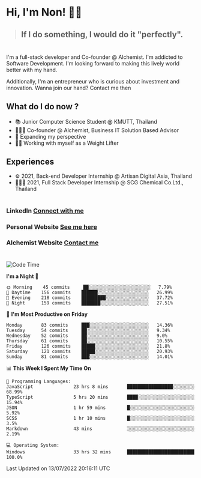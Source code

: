 # Hi, I'm Non! 🖐🏻

> ## If I do something, I would do it "perfectly".

#

I'm a full-stack developer and Co-founder @ Alchemist. I'm addicted to Software Development. I'm looking forward to making this lively world better with my hand.

Additionally, I'm an entrepreneur who is curious about investment and innovation. Wanna join our hand? Contact me then

## What do I do now ?

- 📚 Junior Computer Science Student @ KMUTT, Thailand
- 🧑🏻‍💻 Co-founder @ Alchemist, Business IT Solution Based Advisor
- 🌈 Expanding my perspective
- 🏋🏻 Working with myself as a Weight Lifter

## Experiences

- ⚙️ 2021, Back-end Developer Internship @ Artisan Digital Asia, Thailand
- 🧑🏻‍💻 2021, Full Stack Developer Internship @ SCG Chemical Co.Ltd., Thailand

#

### LinkedIn [Connect with me](https://www.linkedin.com/in/non-nontra/)

### Personal Website [See me here](https://nonnontra.com/)

### Alchemist Website [Contact me](https://alchemist-softwarehouse.co/)

#

<!--START_SECTION:waka-->
![Code Time](http://img.shields.io/badge/Code%20Time-1%2C893%20hrs%2042%20mins-blue)

**I'm a Night 🦉** 

```text
🌞 Morning    45 commits     ██░░░░░░░░░░░░░░░░░░░░░░░   7.79% 
🌆 Daytime    156 commits    ██████░░░░░░░░░░░░░░░░░░░   26.99% 
🌃 Evening    218 commits    █████████░░░░░░░░░░░░░░░░   37.72% 
🌙 Night      159 commits    ███████░░░░░░░░░░░░░░░░░░   27.51%

```
📅 **I'm Most Productive on Friday** 

```text
Monday       83 commits     ███░░░░░░░░░░░░░░░░░░░░░░   14.36% 
Tuesday      54 commits     ██░░░░░░░░░░░░░░░░░░░░░░░   9.34% 
Wednesday    52 commits     ██░░░░░░░░░░░░░░░░░░░░░░░   9.0% 
Thursday     61 commits     ██░░░░░░░░░░░░░░░░░░░░░░░   10.55% 
Friday       126 commits    █████░░░░░░░░░░░░░░░░░░░░   21.8% 
Saturday     121 commits    █████░░░░░░░░░░░░░░░░░░░░   20.93% 
Sunday       81 commits     ███░░░░░░░░░░░░░░░░░░░░░░   14.01%

```


📊 **This Week I Spent My Time On** 

```text
💬 Programming Languages: 
JavaScript               23 hrs 8 mins       █████████████████░░░░░░░░   68.99% 
TypeScript               5 hrs 20 mins       ████░░░░░░░░░░░░░░░░░░░░░   15.94% 
JSON                     1 hr 59 mins        █░░░░░░░░░░░░░░░░░░░░░░░░   5.92% 
SCSS                     1 hr 10 mins        █░░░░░░░░░░░░░░░░░░░░░░░░   3.5% 
Markdown                 43 mins             ░░░░░░░░░░░░░░░░░░░░░░░░░   2.19%

💻 Operating System: 
Windows                  33 hrs 32 mins      █████████████████████████   100.0%

```


 Last Updated on 13/07/2022 20:16:11 UTC
<!--END_SECTION:waka-->
